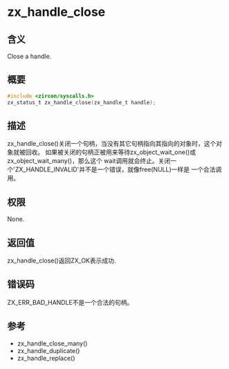 # zx_handle_close

## 含义

Close a handle.

## 概要

```c
#include <zircon/syscalls.h>
zx_status_t zx_handle_close(zx_handle_t handle);
```

## 描述

zx_handle_close()关闭一个句柄，当没有其它句柄指向其指向的对象时，这个对象就被回收。
如果被关闭的句柄正被用来等待zx_object_wait_one()或zx_object_wait_many()，那么这个
wait调用就会终止。关闭一个'ZX_HANDLE_INVALID'并不是一个错误，就像free(NULL)一样是
一个合法调用。

## 权限

None.

## 返回值

zx_handle_close()返回ZX_OK表示成功.

## 错误码

ZX_ERR_BAD_HANDLE不是一个合法的句柄。

## 参考

  * zx_handle_close_many()
  * zx_handle_duplicate()
  * zx_handle_replace()
